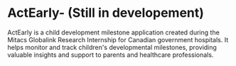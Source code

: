 # ActEarly- (Still in developement)
ActEarly is a child development milestone application created during the Mitacs Globalink Research Internship for Canadian government hospitals. It helps monitor and track children's developmental milestones, providing valuable insights and support to parents and healthcare professionals.
